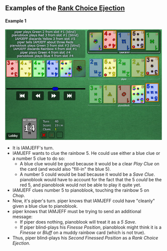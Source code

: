 ## Examples of the [Rank Choice Ejection](../Reference.md#rank-choice-ejection-with-a-number-2-or-a-number-5)

#### Example 1

![Example Screenshot](https://raw.githubusercontent.com/Zamiell/hanabi-conventions/master/img/examples/rank_choice_ejection.png)

- It is IAMJEFF's turn.
- IAMJEFF wants to clue the rainbow 5. He could use either a blue clue or a number 5 clue to do so:
  - A blue clue would be good because it would be a clear *Play Clue* on the card (and would also "fill-in" the blue 5).
  - A number 5 could would be bad because it would be a *Save Clue*. pianoblook would have to account for the fact that the 5 *could* be the red 5, and pianoblook would not be able to play it quite yet.
- IAMJEFF clues number 5 to pianoblook, touching the rainbow 5 on *Chop*.
- Now, it's piper's turn. piper knows that IAMJEFF could have "cleanly" given a blue clue to pianoblook.
- piper knows that IAMJEFF must be trying to send an additional message:
  - If piper does nothing, pianoblook will treat it as a *5 Save*.
  - If piper blind-plays his *Finesse Position*, pianoblook might think it is a *Finesse* or *Bluff* on a muddy rainbow card (which is not true).
- Thus, piper blind-plays his *Second Finessed Position* as a *Rank Choice Ejection*.
